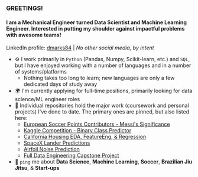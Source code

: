 ### GREETINGS!

#### I am a Mechanical Engineer turned Data Scientist and Machine Learning Engineer. Interested in putting my shoulder against impactful problems with awesome teams!

LinkedIn profile: [dmarks84](https://www.linkedin.com/in/dmarks84/) | 
*No other social media, by intent*

- ⚙️ I work primarily in `Python` (Pandas, Numpy, Scikit-learn, etc.) and `SQL`, but I have enjoyed working with a number of languages and in a number of systems/platforms
  - Nothing takes too long to learn; new languages are only a few dedicated days of study away 
- 🌍 I'm currently applying for full-time positions, primarily looking for data science/ML engineer roles
- 💅 Individual repositories hold the major work (coursework and personal projects) I've done to date.  The primary ones are pinned, but also listed here:
  - [European Soccer Points Contributors - Messi's Significance](https://github.com/dmarks84/Ind_Project_European-Soccer-Top-Points-Contributors--Kaggle)
  - [Kaggle Competition - Binary Class Predictor](https://github.com/dmarks84/Ind_Project_Data-Science-London-Scikit-learn--Kaggle)
  - [California Housing EDA, FeatureEng, & Regression](https://github.com/dmarks84/Ind_Project_California-Housing-Data--Kaggle)
  - [SpaceX Lander Predictions](https://github.com/dmarks84/CapstoneProject_SpaceX_Predictions)
  - [Airfoil Noise Prediction](https://github.com/dmarks84/Project_Airfoil-Noise-Prediction)
  - [Full Data Engineering Capstone Project](https://github.com/dmarks84/CapstoneProject_Full_Data_Engineering)
- 💬 `ping` me about **Data Science**, **Machine Learning**, **Soccer**, **Brazilian Jiu Jitsu**, & **Start-ups**
